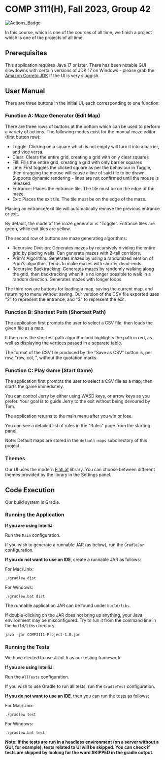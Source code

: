 # COMP 3111(H), Fall 2023, Group 42
![Actions_Badge](https://github.com/151044/COMP3111-Course-Project/actions/workflows/gradle.yml/badge.svg)

In this course, which is one of the courses of all time, we finish a project which is one of the projects of all time.

## Prerequisites
This application requires Java 17 or later. There has been notable GUI slowdowns with certain versions of JDK 17 on Windows - please grab the [Amazon Correto JDK](https://docs.aws.amazon.com/corretto/latest/corretto-17-ug/downloads-list.html) if the UI is very sluggish.

## User Manual
There are three buttons in the initial UI, each corresponding to one function:
### Function A: Maze Generator (Edit Map)
There are three rows of buttons at the bottom which can be used to perform a variety of actions.
The following modes exist for the manual maze editor (first button row):
- Toggle: Clicking on a square which is not empty will turn it into a barrier, and vice versa.
- Clear: Clears the entire grid, creating a grid with only clear squares
- Fill: Fills the entire grid, creating a grid with only barrier squares
- Line: First toggles the clicked square as per the behaviour in Toggle, then dragging the mouse will cause a line of said tile to be drawn. Supports dynamic rendering - lines are not confirmed until the mouse is released.
- Entrance: Places the entrance tile. The tile must be on the edge of the maze.
- Exit: Places the exit tile. The tile must be on the edge of the maze.

Placing an entrance/exit tile will automatically remove the previous entrance or exit.

By default, the mode of the maze generator is "Toggle".
Entrance tiles are green, while exit tiles are yellow.

The second row of buttons are maze generating algorithms:
- Recursive Division: Generates mazes by recursively dividing the entire grid by placing walls. Can generate mazes with 2-tall corridors.
- Prim's Algorithm: Generates mazes by using a randomized version of Prim's algorithm. Tends to make mazes with shorter dead-ends.
- Recursive Backtracking: Generates mazes by randomly walking along the grid, then backtracking when it is no longer possible to walk in a random direction. Generates mazes with longer loops.

The third row are buttons for loading a map, saving the current map, and returning to menu without saving.
Our version of the CSV file exported uses "2" to represent the entrance, and "3" to represent the exit.
### Function B: Shortest Path (Shortest Path)
The application first prompts the user to select a CSV file, then loads the given file as a map.

It then runs the shortest path algorithm and highlights the path in red, as well as displaying the vertices passed in a separate table.

The format of the CSV file produced by the "Save as CSV" button is, per row, "row, col, ", without the quotation marks.
### Function C: Play Game (Start Game)
The application first prompts the user to select a CSV file as a map, then starts the game immediately.

You can control Jerry by either using WASD keys, or arrow keys as you prefer. Your goal is to guide Jerry to the exit without being devoured by Tom.

The application returns to the main menu after you win or lose.

You can see a detailed list of rules in the "Rules" page from the starting panel.

Note: Default maps are stored in the `default-maps` subdirectory of this project.

### Themes
Our UI uses the modern [FlatLaf](https://www.formdev.com/flatlaf/) library. You can choose between different themes provided by the library in the Settings panel.
## Code Execution
Our build system is Gradle.
### Running the Application
**If you are using IntelliJ**:

Run the `Main` configuration.

If you wish to generate a runnable JAR (as below), run the `GradleJar` configuration.

**If you do not want to use an IDE**, create a runnable JAR as follows:

For Mac/Unix:
```
./gradlew dist
```

For Windows:
```
.\gradlew.bat dist
```

The runnable application JAR can be found under `build/libs`.

If double-clicking on the JAR does not bring up anything, your Java environment may be misconfigured. Try to run it from the command line in the `build/libs` directory:
```
java -jar COMP3111-Project-1.0.jar
```

### Running the Tests
We have elected to use JUnit 5 as our testing framework.

**If you are using IntelliJ**:

Run the `AllTests` configuration.

If you wish to use Gradle to run all tests, run the `GradleTest` configuration.

**If you do not want to use an IDE**, then you can run the tests as follows:

For Mac/Unix:
```
./gradlew test
```

For Windows:
```
.\gradlew.bat test
```

**Note: If the tests are run in a headless environment (on a server without a GUI, for example), tests related to UI will be skipped. You can check if tests are skipped by looking for the word SKIPPED in the gradle output.**
